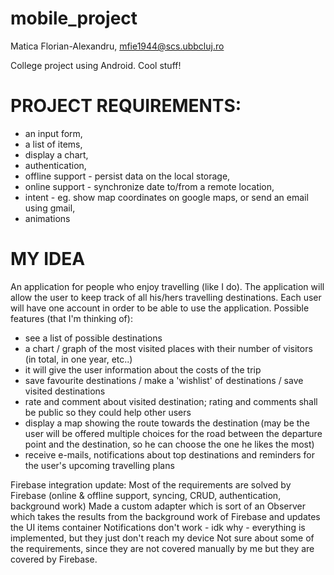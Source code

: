 # mobile_project
Matica Florian-Alexandru, mfie1944@scs.ubbcluj.ro

College project using Android. Cool stuff!

# PROJECT REQUIREMENTS:
- an input form,
- a list of items,
- display a chart,
- authentication,
- offline support - persist data on the local storage,
- online support - synchronize date to/from a remote location,
- intent - eg. show map coordinates on google maps, or send an email using gmail,
- animations


# MY IDEA
  An application for people who enjoy travelling (like I do). The application will allow the user to keep track of all his/hers travelling destinations. Each user will have one account in order to be able to use the application. Possible features (that I'm thinking of):
- see a list of possible destinations
- a chart / graph of the most visited places with their number of visitors (in total, in one year, etc..)
- it will give the user information about the costs of the trip
- save favourite destinations / make a 'wishlist' of destinations / save visited destinations 
- rate and comment about visited destination; rating and comments shall be public so they could help other users
- display a map showing the route towards the destination (may be the user will be offered multiple choices for the road between the departure point and the destination, so he can choose the one he likes the most)
- receive e-mails, notifications about top destinations and reminders for the user's upcoming travelling plans



Firebase integration update:
Most of the requirements are solved by Firebase (online & offline support, syncing, CRUD, authentication, background work)
Made a custom adapter which is sort of an Observer which takes the results from the background work of Firebase and updates the UI items container
Notifications don't work - idk why - everything is implemented, but they just don't reach my device
Not sure about some of the requirements, since they are not covered manually by me but they are covered by Firebase.
